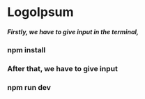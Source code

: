 # LogoIpsum

<h5>
Firstly, we have to give input in the terminal,

<br/>

<h3>npm install<h3>

After that, we have to give input

<h3>npm run dev<h3>

</h5>
